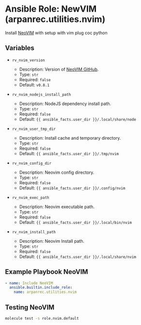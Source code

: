 # Ansible Role: NewVIM (arpanrec.utilities.nvim)

Install [NeoVIM](https://neovim.io/) with setup with vim plug coc python

## Variables

- `rv_nvim_version`

  - Description: Version of [NeoVIM GitHub](https://github.com/neovim/neovim/releases).
  - Type: `str`
  - Required: `false`
  - Default: `v0.8.1`

- `rv_nvim_nodejs_install_path`

  - Description: NodeJS dependency install path.
  - Type: `str`
  - Required: `false`
  - Default: `{{ ansible_facts.user_dir }}/.local/share/node`

- `rv_nvim_user_tmp_dir`

  - Description: Install cache and temporary directory.
  - Type: `str`
  - Required: `false`
  - Default: `{{ ansible_facts.user_dir }}/.tmp/nvim`

- `rv_nvim_config_dir`

  - Description: Neovim config directory.
  - Type: `str`
  - Required: `false`
  - Default: `{{ ansible_facts.user_dir }}/.config/nvim`

- `rv_nvim_exec_path`

  - Description: Neovim executable path.
  - Type: `str`
  - Required: `false`
  - Default: `{{ ansible_facts.user_dir }}/.local/bin/nvim`

- `rv_nvim_install_path`

  - Description: Neovim Install path.
  - Type: `str`
  - Required: `false`
  - Default: `{{ ansible_facts.user_dir }}/.local/share/nvim`

## Example Playbook NeoVIM

```yaml
- name: Include NeoVIM
  ansible.builtin.include_role:
    name: arpanrec.utilities.nvim
```

## Testing NeoVIM

```bash
molecule test -s role.nvim.default
```
